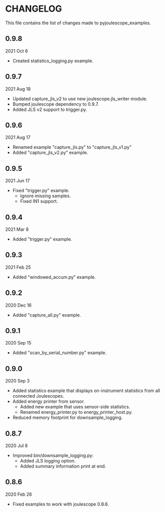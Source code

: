 
# CHANGELOG

This file contains the list of changes made to pyjoulescope_examples.


## 0.9.8

2021 Oct 6

*   Created statistics_logging.py example.


## 0.9.7

2021 Aug 18

*   Updated capture_jls_v2 to use new joulescope.jls_writer module. 
*   Bumped joulescope dependency to 0.9.7.
*   Added JLS v2 support to trigger.py.


## 0.9.6

2021 Aug 17

*   Renamed example "capture_jls.py" to "capture_jls_v1.py"
*   Added "capture_jls_v2.py" example.


## 0.9.5

2021 Jun 17

*   Fixed "trigger.py" example.
    *    Ignore missing samples.
    *    Fixed IN1 support.


## 0.9.4

2021 Mar 8

*   Added "trigger.py" example.


## 0.9.3

2021 Feb 25

*   Added "windowed_accum.py" example.


## 0.9.2

2020 Dec 16

*   Added "capture_all.py" example.


## 0.9.1

2020 Sep 15

*   Added "scan_by_serial_number.py" example.


## 0.9.0

2020 Sep 3

*   Added statistics example that displays on-instrument statistics from all
    connected Joulescopes.
*   Added energy printer from sensor.
    *   Added new example that uses sensor-side statistics.
    *   Renamed energy_printer.py to energy_printer_host.py.
*   Reduced memory footprint for downsample_logging.


## 0.8.7

2020 Jul 8

*   Improved bin/downsample_logging.py:
    *   Added JLS logging option.
    *   Added summary information print at end.


## 0.8.6

2020 Feb 26

*   Fixed examples to work with joulescope 0.8.6.
